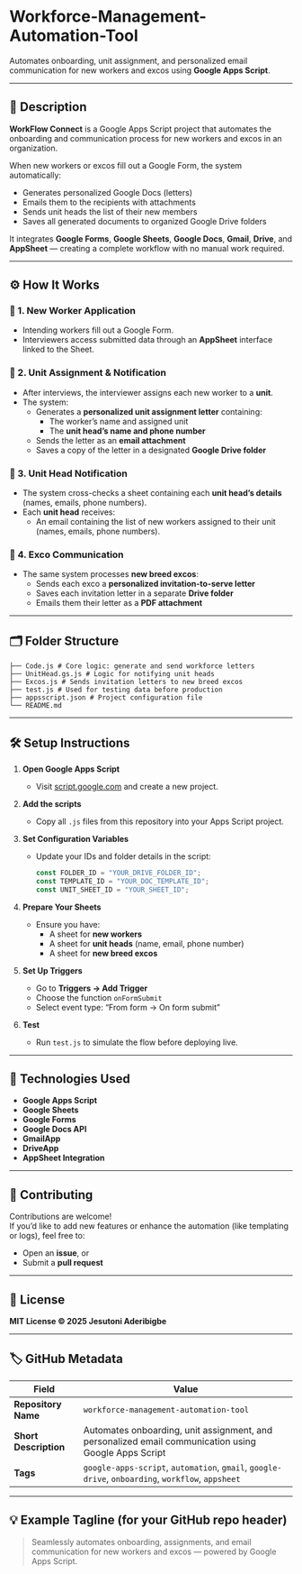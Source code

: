 # Workforce-Management-Automation-Tool

 Automates onboarding, unit assignment, and personalized email communication for new workers and excos using **Google Apps Script**.

---

## 🧾 Description

**WorkFlow Connect** is a Google Apps Script project that automates the onboarding and communication process for new workers and excos in an organization.

When new workers or excos fill out a Google Form, the system automatically:
- Generates personalized Google Docs (letters)
- Emails them to the recipients with attachments
- Sends unit heads the list of their new members
- Saves all generated documents to organized Google Drive folders

It integrates **Google Forms**, **Google Sheets**, **Google Docs**, **Gmail**, **Drive**, and **AppSheet** — creating a complete workflow with no manual work required.

---

## ⚙️ How It Works

### 📝 1. New Worker Application
- Intending workers fill out a Google Form.
- Interviewers access submitted data through an **AppSheet** interface linked to the Sheet.

### 💼 2. Unit Assignment & Notification
- After interviews, the interviewer assigns each new worker to a **unit**.
- The system:
  - Generates a **personalized unit assignment letter** containing:
    - The worker’s name and assigned unit
    - The **unit head’s name and phone number**
  - Sends the letter as an **email attachment**
  - Saves a copy of the letter in a designated **Google Drive folder**

### 👥 3. Unit Head Notification
- The system cross-checks a sheet containing each **unit head’s details** (names, emails, phone numbers).
- Each **unit head** receives:
  - An email containing the list of new workers assigned to their unit (names, emails, phone numbers).

### 📨 4. Exco Communication
- The same system processes **new breed excos**:
  - Sends each exco a **personalized invitation-to-serve letter**
  - Saves each invitation letter in a separate **Drive folder**
  - Emails them their letter as a **PDF attachment**

---

## 🗂️ Folder Structure
```
├── Code.js # Core logic: generate and send workforce letters
├── UnitHead.gs.js # Logic for notifying unit heads
├── Excos.js # Sends invitation letters to new breed excos
├── test.js # Used for testing data before production
├── appsscript.json # Project configuration file
└── README.md
```


---

## 🛠️ Setup Instructions

1. **Open Google Apps Script**
   - Visit [script.google.com](https://script.google.com/) and create a new project.

2. **Add the scripts**
   - Copy all `.js` files from this repository into your Apps Script project.

3. **Set Configuration Variables**
   - Update your IDs and folder details in the script:
     ```js
     const FOLDER_ID = "YOUR_DRIVE_FOLDER_ID";
     const TEMPLATE_ID = "YOUR_DOC_TEMPLATE_ID";
     const UNIT_SHEET_ID = "YOUR_SHEET_ID";
     ```

4. **Prepare Your Sheets**
   - Ensure you have:
     - A sheet for **new workers**
     - A sheet for **unit heads** (name, email, phone number)
     - A sheet for **new breed excos**

5. **Set Up Triggers**
   - Go to **Triggers → Add Trigger**
   - Choose the function `onFormSubmit`
   - Select event type: “From form → On form submit”

6. **Test**
   - Run `test.js` to simulate the flow before deploying live.

---

## 🧰 Technologies Used

- **Google Apps Script**
- **Google Sheets**
- **Google Forms**
- **Google Docs API**
- **GmailApp**
- **DriveApp**
- **AppSheet Integration**

---

## 🤝 Contributing

Contributions are welcome!  
If you’d like to add new features or enhance the automation (like templating or logs), feel free to:
- Open an **issue**, or  
- Submit a **pull request**

---

## 📄 License

**MIT License © 2025 Jesutoni Aderibigbe**

---

## 🏷️ GitHub Metadata

| Field | Value |
|-------|--------|
| **Repository Name** | `workforce-management-automation-tool` |
| **Short Description** | Automates onboarding, unit assignment, and personalized email communication using Google Apps Script |
| **Tags** | `google-apps-script`, `automation`, `gmail`, `google-drive`, `onboarding`, `workflow`, `appsheet` |

---

## 💡 Example Tagline (for your GitHub repo header)

> Seamlessly automates onboarding, assignments, and email communication for new workers and excos — powered by Google Apps Script.
